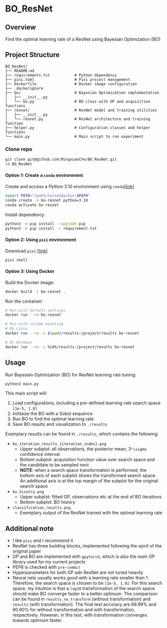 # BO_ResNet

## Overview
Find the optimal learning rate of a ResNet using Bayesian Optimization (BO)

## Project Structure

```
BO_ResNet/
├── README.md
├── requirements.txt           # Python dependency
├── pixi.toml                  # Pixi project management
├── Dockerfile                 # Docker image configuration
├── .dockerignore
├── bo/                        # Bayesian Optimization implementation
│   ├── __init__.py
│   └── bo.py                  # BO class with GP and acquisition functions
├── resnet/                    # ResNet model and training utilities
│   ├── __init__.py
│   └── resnet.py              # ResNet architecture and training function
├── helper.py                  # Configuration classes and helper functions
└── main.py                    # Main script to run experiment
```

### Clone repo
```bash
git clone git@github.com:MingxuanChe/BO_ResNet.git
cd BO_ResNet
```


#### Option 1: Create a `conda` environment
Create and access a Python 3.10 environment using `conda`[[link](https://docs.conda.io/projects/conda/en/latest/user-guide/install/index.html)]


```bash
export PATH="/path/to/conda/bin:$PATH"
conda create -n bo-resnet python=3.10
conda activate bo-resnet
```
Install dependency
```bash
python3 -m pip install --upgrade pip
python3 -m pip install -r requirement.txt
```

#### Option 2: Using `pixi` environment
Download `pixi` [[link](https://pixi.sh/dev/installation/)]

```bash
pixi shell
```

#### Option 3: Using Docker
Build the Docker image:
```bash
docker build -t bo-resnet .
```

Run the container:
```bash
# Run with default settings
docker run --rm bo-resnet

# Run with volume mounting
# On Linux
docker run --rm -v $(pwd)/results:/project/results bo-resnet

# On Windows
docker run --rm -v %cd%/results:/project/results bo-resnet
```

## Usage
Run Bayesian Optimization (BO) for ResNet learning rate tuning:

```bash
python3 main.py
```
This main script will:
1. Load configurations, including a pre-defined learning rate search space `[1e-5, 1.0]`
2. Initilaize the BO with a Sobol sequence
3. Run BO to find the optimal learning rate
4. Save BO results and visualization to `./results`

Examplary results can be found in `./results`, which contains the following
- `bo_iteration_results_{iteration_index}.png`
  - Upper subplot: all observations, the posterior mean, 3-`\sigma` confidence interval
  - Bottom subplot: acquisition function value over search space and the candidate to be sampled next
  - **NOTE**: when a search space transformation is performed, the bottom axis of each subplot shows the transformed search space. An additional axis is at the top margin of the subplot for the original search space
- `bo_hisotry.png`
  - Upper subplot: fitted GP, observations etc at the end of BO iterations
  - Bottom subplot: BO history
- `classification_results.png`
  - Exemplary output of the ResNet trained with the optimal learning rate

## Additional note
- I like `pixi` and I recommend it
- ResNet has three building blocks, implemented following the spirit of the original paper
- GP and BO are implemented with `gpytorch`, which is also the main GP library used for my current projects
- PEP8 is checked with `pre-commit`
- Hyperparameters for both GP adn ResNet are not tuned heavily
- Neural nets usually works good with a learning rate smaller than 1. Therefore, the search space is chosen to be `[1e-5, 1.0]`. For this search space, my intuition is that a `log10` transformation of the search space should make BO converge faster to a better optimum. The comparison can be found in `results_no_transform` (without transformation) and `results` (with transformation). The final test accuracy are 89.99% and 90.60% for without transformation and with transformation, respectively. However, in this test, with transformation converges towards optimum faster.
